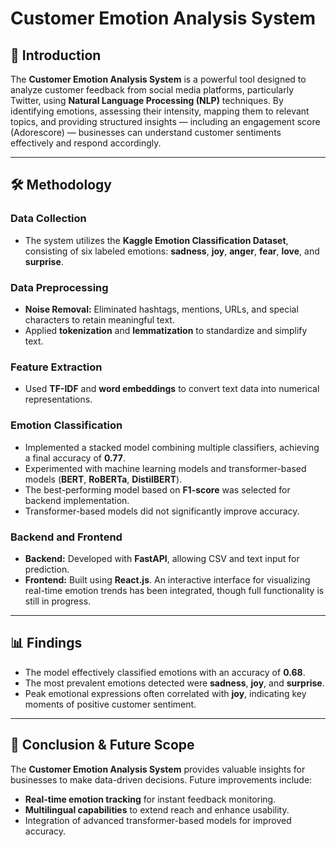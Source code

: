 # Customer Emotion Analysis System 

## 📌 Introduction  
The **Customer Emotion Analysis System** is a powerful tool designed to analyze customer feedback from social media platforms, particularly Twitter, using **Natural Language Processing (NLP)** techniques. By identifying emotions, assessing their intensity, mapping them to relevant topics, and providing structured insights — including an engagement score (Adorescore) — businesses can understand customer sentiments effectively and respond accordingly.

---

## 🛠️ Methodology  
### Data Collection  
- The system utilizes the **Kaggle Emotion Classification Dataset**, consisting of six labeled emotions: **sadness**, **joy**, **anger**, **fear**, **love**, and **surprise**.

### Data Preprocessing  
- **Noise Removal:** Eliminated hashtags, mentions, URLs, and special characters to retain meaningful text.  
- Applied **tokenization** and **lemmatization** to standardize and simplify text.

### Feature Extraction  
- Used **TF-IDF** and **word embeddings** to convert text data into numerical representations.

### Emotion Classification  
- Implemented a stacked model combining multiple classifiers, achieving a final accuracy of **0.77**.  
- Experimented with machine learning models and transformer-based models (**BERT**, **RoBERTa**, **DistilBERT**).  
- The best-performing model based on **F1-score** was selected for backend implementation.  
- Transformer-based models did not significantly improve accuracy.

### Backend and Frontend  
- **Backend:** Developed with **FastAPI**, allowing CSV and text input for prediction.  
- **Frontend:** Built using **React.js**. An interactive interface for visualizing real-time emotion trends has been integrated, though full functionality is still in progress.

---

## 📊 Findings  
- The model effectively classified emotions with an accuracy of **0.68**.  
- The most prevalent emotions detected were **sadness**, **joy**, and **surprise**.  
- Peak emotional expressions often correlated with **joy**, indicating key moments of positive customer sentiment.

---

## 🚀 Conclusion & Future Scope  
The **Customer Emotion Analysis System** provides valuable insights for businesses to make data-driven decisions. Future improvements include:  
- **Real-time emotion tracking** for instant feedback monitoring.  
- **Multilingual capabilities** to extend reach and enhance usability.  
- Integration of advanced transformer-based models for improved accuracy.



